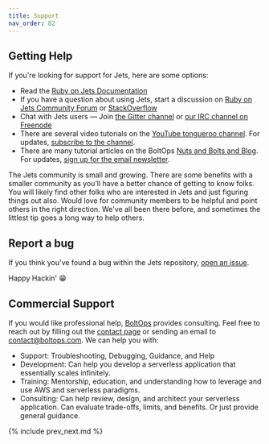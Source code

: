 ```yaml
---
title: Support
nav_order: 82
---
```


## Getting Help

If you're looking for support for Jets, here are some options:

* Read the [Ruby on Jets Documentation](http://rubyonjets.com)
* If you have a question about using Jets, start a discussion on [Ruby on Jets Community Forum](https://community.rubyonjets.com/) or [StackOverflow](https://stackoverflow.com/questions/tagged/rubyonjets)
* Chat with Jets users &mdash; Join [the Gitter channel](https://gitter.im/tongueroo/jets) or [our IRC channel on Freenode](irc:irc.freenode.net/rubyonjets)
* There are several video tutorials on the [YouTube tongueroo channel](https://www.youtube.com/tongueroo). For updates, [subscribe to the channel](https://www.youtube.com/user/tongueroo?sub_confirmation=1).
* There are many tutorial articles on the BoltOps [Nuts and Bolts and Blog](https://blog.boltops.com/).  For updates, [sign up for the email newsletter](http://eepurl.com/c3JcID).

The Jets community is small and growing.  There are some benefits with a smaller community as you’ll have a better chance of getting to know folks. You will likely find other folks who are interested in Jets and just figuring things out also. Would love for community members to be helpful and point others in the right direction. We've all been there before, and sometimes the littlest tip goes a long way to help others.

## Report a bug

If you think you've found a bug within the Jets repository, [open an issue](https://github.com/tongueroo/jets/issues/new/choose).

Happy Hackin' 😁

## Commercial Support

If you would like professional help, [BoltOps](https://www.boltops.com/) provides consulting. Feel free to reach out by filling out the [contact page](https://www.boltops.com/contact) or sending an email to contact@boltops.com.  We can help you with:

* Support: Troubleshooting, Debugging, Guidance, and Help
* Development: Can help you develop a serverless application that essentially scales infinitely.
* Training: Mentorship, education, and understanding how to leverage and use AWS and serverless paradigms.
* Consulting: Can help review, design, and architect your serverless application. Can evaluate trade-offs, limits, and benefits. Or just provide general guidance. 

{% include prev_next.md %}